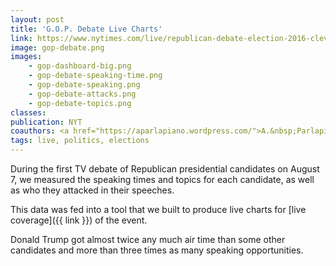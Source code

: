```yaml
---
layout: post
title: 'G.O.P. Debate Live Charts'
link: https://www.nytimes.com/live/republican-debate-election-2016-cleveland/?type=charts
image: gop-debate.png
images:
    - gop-dashboard-big.png
    - gop-debate-speaking-time.png
    - gop-debate-speaking.png
    - gop-debate-attacks.png
    - gop-debate-topics.png
classes:
publication: NYT
coauthors: <a href="https://aparlapiano.wordpress.com/">A.&nbsp;Parlapiano</a>, J.&nbsp;Ashkenas, A.&nbsp;Tse, K.&nbsp;Soften, T.&nbsp;Giratikanon, Nicholas Fandos & K.K. Lai
tags: live, politics, elections
---
```


During the first TV debate of Republican presidential candidates on August 7, we measured the speaking times and topics for each candidate, as well as who they attacked in their speeches.

This data was fed into a tool that we built to produce live charts for [live coverage]({{ link }}) of the event.

Donald Trump got almost twice any much air time than some other candidates and more than three times as many speaking opportunities.
